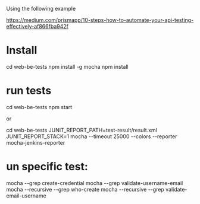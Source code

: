 Using the following example

https://medium.com/prismapp/10-steps-how-to-automate-your-api-testing-effectively-af866fba942f

# Install
cd web-be-tests
npm install -g mocha
npm install

# run tests
cd web-be-tests
npm start

or

cd web-be-tests
JUNIT_REPORT_PATH=test-result/result.xml JUNIT_REPORT_STACK=1 mocha --timeout 25000 --colors --reporter mocha-jenkins-reporter

# un specific test:
mocha --grep create-credential
mocha --grep validate-username-email
mocha --recursive --grep who-create
mocha --recursive --grep validate-email-username
 

